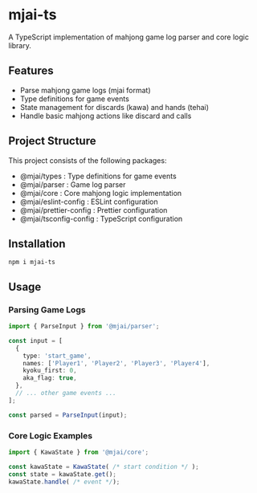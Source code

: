 # mjai-ts
A TypeScript implementation of mahjong game log parser and core logic library.

## Features
- Parse mahjong game logs (mjai format)
- Type definitions for game events
- State management for discards (kawa) and hands (tehai)
- Handle basic mahjong actions like discard and calls

## Project Structure
This project consists of the following packages:
- @mjai/types : Type definitions for game events
- @mjai/parser : Game log parser
- @mjai/core : Core mahjong logic implementation
- @mjai/eslint-config : ESLint configuration
- @mjai/prettier-config : Prettier configuration
- @mjai/tsconfig-config : TypeScript configuration

## Installation

```
npm i mjai-ts
```

## Usage
### Parsing Game Logs
```typescript
import { ParseInput } from '@mjai/parser';

const input = [
  {
    type: 'start_game',
    names: ['Player1', 'Player2', 'Player3', 'Player4'],
    kyoku_first: 0,
    aka_flag: true,
  },
  // ... other game events ...
];

const parsed = ParseInput(input);
```

### Core Logic Examples
```typescript
import { KawaState } from '@mjai/core';

const kawaState = KawaState( /* start condition */ );
const state = kawaState.get();
kawaState.handle( /* event */);
```
